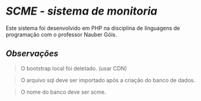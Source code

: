 #  _SCME - sistema de monitoria_

Este sistema foi desenvolvido em PHP na disciplina de linguagens de programação com o professor Nauber Góis.

## _Observações_

> O bootstrap local foi deletado. (usar CDN)
 
> O arquivo sql deve ser importado após a criação do banco de dados.

> O nome do banco deve ser scme.

